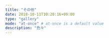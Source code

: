 ```yaml
---
title: "その他"
date: 2018-10-11T10:20:16+09:00
type: "gallery"
mode: "at-once" # at-once is a default value
description: "色々"
---
```


